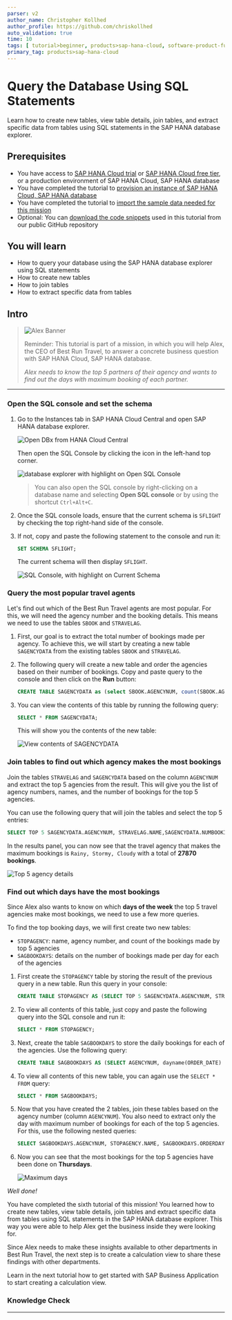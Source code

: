 ```yaml
---
parser: v2
author_name: Christopher Kollhed
author_profile: https://github.com/chriskollhed
auto_validation: true
time: 10
tags: [ tutorial>beginner, products>sap-hana-cloud, software-product-function>sap-hana-cloud\,-sap-hana-database, programming-tool>sql]
primary_tag: products>sap-hana-cloud
---
```


# Query the Database Using SQL Statements
<!-- description -->Learn how to create new tables, view table details, join tables, and extract specific data from tables using SQL statements in the SAP HANA database explorer.

## Prerequisites
- You have access to [SAP HANA Cloud trial](hana-cloud-mission-trial-2) or [SAP HANA Cloud free tier](hana-cloud-mission-trial-2-ft), or a production environment of SAP HANA Cloud, SAP HANA database
- You have completed the tutorial to [provision an instance of SAP HANA Cloud, SAP HANA database](hana-cloud-mission-trial-3)
- You have completed the tutorial to [import the sample data needed for this mission](hana-cloud-mission-trial-5)
- Optional: You can [download the code snippets](https://github.com/SAP-samples/hana-cloud-learning/blob/4ac0be770033d3425cc30a2f22f8f5c0823bb810/Mission:%20SAP%20HANA%20Database%20in%20SAP%20HANA%20Cloud/Tutorial%206/Tutorial%206%20Queries.txt) used in this tutorial from our public GitHub repository


## You will learn
- How to query your database using the SAP HANA database explorer using SQL statements
- How to create new tables
- How to join tables
- How to extract specific data from tables


## Intro
>
> ![Alex Banner](banner-alex.png)
>
> Reminder: This tutorial is part of a mission, in which you will help Alex, the CEO of Best Run Travel, to answer a concrete business question with SAP HANA Cloud, SAP HANA database.
>
> *Alex needs to know the top 5 partners of their agency and wants to find out the days with maximum booking of each partner.*

---

### Open the SQL console and set the schema


1.	Go to the Instances tab in SAP HANA Cloud Central and open SAP HANA database explorer. 

    ![Open DBx from HANA Cloud Central](open-dbx-hcc.png)

    Then open the SQL Console by clicking the icon in the left-hand top corner.

    ![database explorer with highlight on Open SQL Console](ss-01-database-explorer-open-sql-console.png)

    > You can also open the SQL console by right-clicking on a database name and selecting **Open SQL console** or by using the shortcut `Ctrl+Alt+C`.
    

2.	Once the SQL console loads, ensure that the current schema is `SFLIGHT` by checking the top right-hand side of the console.

3.	If not, copy and paste the following statement to the console and run it:

    ```SQL
    SET SCHEMA SFLIGHT;
    ```  

    The current schema will then display `SFLIGHT`.  

    ![SQL Console, with highlight on Current Schema](ss-02-sql-console-current-schema.png)


### Query the most popular travel agents

Let's find out which of the Best Run Travel agents are most popular. For this, we will need the agency number and the booking details. This means we need to use the tables `SBOOK` and `STRAVELAG`.

1.	First, our goal is to extract the total number of bookings made per agency. To achieve this, we will start by creating a new table `SAGENCYDATA` from the existing tables `SBOOK` and `STRAVELAG`.

2.	The following query will create a new table and order the agencies based on their number of bookings. Copy and paste query to the console and then click on the **Run** button:

    ```SQL
    CREATE TABLE SAGENCYDATA as (select SBOOK.AGENCYNUM, count(SBOOK.AGENCYNUM) as NUMBOOKINGS FROM SBOOK, STRAVELAG WHERE SBOOK.AGENCYNUM=STRAVELAG.AGENCYNUM group by SBOOK.AGENCYNUM ORDER BY count(SBOOK.AGENCYNUM) desc)
    ```

3.	You can view the contents of this table by running the following query:

    ```SQL
    SELECT * FROM SAGENCYDATA;
    ```

    This will show you the contents of the new table:

    ![View contents of SAGENCYDATA](ss-03-view-contents-SAGENCYDATA.png)



### Join tables to find out which agency makes the most bookings


Join the tables `STRAVELAG` and `SAGENCYDATA` based on the column `AGENCYNUM` and extract the top 5 agencies from the result. This will give you the list of agency numbers, names, and the number of bookings for the top 5 agencies.

You can use the following query that will join the tables and select the top 5 entries:

```SQL
SELECT TOP 5 SAGENCYDATA.AGENCYNUM, STRAVELAG.NAME,SAGENCYDATA.NUMBOOKINGS FROM SAGENCYDATA INNER JOIN STRAVELAG on SAGENCYDATA.AGENCYNUM = STRAVELAG.AGENCYNUM;
```

In the results panel, you can now see that the travel agency that makes the maximum bookings is `Rainy, Stormy, Cloudy` with a total of **27870 bookings**.

![Top 5 agency details](ss-04-top-5-agency-details.png)




### Find out which days have the most bookings


Since Alex also wants to know on which **days of the week** the top 5 travel agencies make most bookings, we need to use a few more queries.

To find the top booking days, we will first create two new tables:

-	`STOPAGENCY`: name, agency number, and count of the bookings made by top 5 agencies
-	`SAGBOOKDAYS`: details on the number of bookings made per day for each of the agencies

1.	First create the `STOPAGENCY` table by storing the result of the previous query in a new table. Run this query in your console:

    ```SQL
    CREATE TABLE STOPAGENCY AS (SELECT TOP 5 SAGENCYDATA.AGENCYNUM, STRAVELAG.NAME,SAGENCYDATA.NUMBOOKINGS FROM SAGENCYDATA INNER JOIN STRAVELAG ON SAGENCYDATA.AGENCYNUM = STRAVELAG.AGENCYNUM);
    ```

2.	To view all contents of this table, just copy and paste the following query into the SQL console and run it:

    ```SQL
    SELECT * FROM STOPAGENCY;
    ```

3.	Next, create the table `SAGBOOKDAYS` to store the daily bookings for each of the agencies. Use the following query:

    ```SQL
    CREATE TABLE SAGBOOKDAYS AS (SELECT AGENCYNUM, dayname(ORDER_DATE) as ORDERDAY, count(dayname(ORDER_DATE)) AS DAYCOUNT FROM SBOOK GROUP BY AGENCYNUM, dayname(ORDER_DATE))
    ```

4.	To view all contents of this new table, you can again use the `SELECT * FROM` query:

    ```SQL
    SELECT * FROM SAGBOOKDAYS;
    ```

5.	Now that you have created the 2 tables, join these tables based on the agency number (column `AGENCYNUM`). You also need to extract only the day with maximum number of bookings for each of the top 5 agencies. For this, use the following nested queries:

    ```SQL
    SELECT SAGBOOKDAYS.AGENCYNUM, STOPAGENCY.NAME, SAGBOOKDAYS.ORDERDAY, SAGBOOKDAYS.DAYCOUNT FROM SAGBOOKDAYS INNER JOIN STOPAGENCY ON SAGBOOKDAYS.AGENCYNUM=STOPAGENCY.AGENCYNUM WHERE SAGBOOKDAYS.DAYCOUNT IN (SELECT max(DAYCOUNT) FROM SAGBOOKDAYS GROUP BY AGENCYNUM)
    ```

6.	Now you can see that the most bookings for the top 5 agencies have been done on **Thursdays**.

    ![Maximum days](maximum-days.png)

*Well done!*

You have completed the sixth tutorial of this mission! You learned how to create new tables, view table details, join tables and extract specific data from tables using SQL statements in the SAP HANA database explorer. This way you were able to help Alex get the business inside they were looking for.

Since Alex needs to make these insights available to other departments in Best Run Travel, the next step is to create a calculation view to share these findings with other departments.  

Learn in the next tutorial how to get started with SAP Business Application to start creating a calculation view.



### Knowledge Check






---
